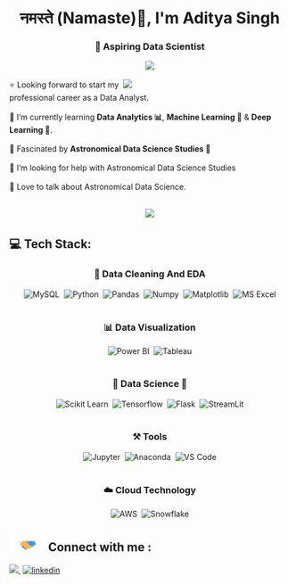
<h1 align="center">नमस्ते (Namaste)🙏, I'm Aditya Singh</h1>

<h3 align="center"> 🥸 Aspiring Data Scientist </h3>

<p align = 'center'> <img src= 'https://capsule-render.vercel.app/api?type=rect&color=gradient&height=2.5'/></p>

<img src="giphy.gif" align="right" width="300px">

⭐ Looking forward to start my professional career as a Data Analyst. <br><br>
🌱 I’m currently learning **Data Analytics 📊**, **Machine Learning 🤖** & **Deep Learning  🧠**.<br><br>
🤩 Fascinated by **Astronomical Data Science Studies 🌌**<br><br>
🤔 I’m looking for help with Astronomical Data Science Studies<br><br>
🚀 Love to talk about Astronomical Data Science.<br><br>


<p align = 'center'> <img src= 'https://capsule-render.vercel.app/api?type=rect&color=gradient&height=2.5'/></p>

## 💻 Tech Stack:
<div align = 'center'>
  <h3 align="center">🧹 Data Cleaning And EDA </h3>
  
  <img src="https://img.shields.io/badge/MySQL-005C84?style=for-the-badge&logo=mysql&logoColor=white" align="center" alt="MySQL">
  <img src="" align="center" alt="">
  <img src="https://img.shields.io/badge/Python-FFD43B?style=for-the-badge&logo=python&logoColor=blue" align="center" alt="Python">
  <img src="" align="center" alt="">
  <img src="https://img.shields.io/badge/Pandas-2C2D72?style=for-the-badge&logo=pandas&logoColor=white" align="center" alt="Pandas">
  <img src="" align="center" alt="">
  <img src="https://img.shields.io/badge/Numpy-777BB4?style=for-the-badge&logo=numpy&logoColor=white" align="center" alt="Numpy">
  <img src="" align="center" alt="">
  <img src="https://img.shields.io/badge/Matplotlib-%23ffffff.svg?style=for-the-badge&logo=Matplotlib&logoColor=white" align="center" alt="Matplotlib">
  <img src="" align="center" alt="">
  <img src="https://img.shields.io/badge/Microsoft_Excel-217346?style=for-the-badge&logo=microsoft-excel&logoColor=white" align="center" alt="MS Excel">

</div>

<br>

<div align = 'center'>
  <h3 align="center">📊 Data Visualization </h3>
    
  <img src="https://img.shields.io/badge/PowerBI-F2C811?style=for-the-badge&logo=Power%20BI&logoColor=white" align="center" alt="Power BI">
  <img src="" align="center" alt="">
  <img src="https://img.shields.io/badge/Tableau-E97627?style=for-the-badge&logo=Tableau&logoColor=white" align="center" alt="Tableau">

</div>

<br>

<div align = 'center'>
  <h3 align="center">🤖 Data Science 🧠</h3>
  
  <img src="https://img.shields.io/badge/scikit_learn-F7931E?style=for-the-badge&logo=scikit-learn&logoColor=white" align="center" alt="Scikit Learn">
  <img src="" align="center" alt="">
  <img src="https://img.shields.io/badge/TensorFlow-FF6F00?style=for-the-badge&logo=TensorFlow&logoColor=white" align="center" alt="Tensorflow">
  <img src="" align="center" alt="">
  <img src="https://img.shields.io/badge/Flask-000000?style=for-the-badge&logo=flask&logoColor=white" align="center" alt="Flask">
  <img src="" align="center" alt="">
  <img src="https://img.shields.io/badge/Streamlit-FF4B4B?style=for-the-badge&logo=Streamlit&logoColor=white" align="center" alt="StreamLit">

</div>
  
<br>

<div align = 'center'>
  <h3 align="center">⚒️ Tools </h3>
  
  <img src="https://img.shields.io/badge/Jupyter-F37626.svg?&style=for-the-badge&logo=Jupyter&logoColor=white" align="center" alt="Jupyter">
  <img src="" align="center" alt="">
  <img src="https://img.shields.io/badge/Anaconda-%2344A833.svg?style=for-the-badge&logo=anaconda&logoColor=white" align="center" alt="Anaconda">
  <img src="" align="center" alt="">
  <img src="https://img.shields.io/badge/Visual%20Studio%20Code-0078d7.svg?style=for-the-badge&logo=visual-studio-code&logoColor=white" align="center" alt="VS Code">

</div>

<br>

<div align = 'center'>
  <h3 align="center">☁️ Cloud Technology </h3>
  
  <img src="https://img.shields.io/badge/Amazon_AWS-FF9900?style=for-the-badge&logo=amazonaws&logoColor=white" align="center" alt="AWS">
  <img src="" align="center" alt="">
  <img src="https://img.shields.io/badge/Snowflake-21C3FF?style=for-the-badge&logo=Snowflake&logoColor=white" align="center" alt="Snowflake">

</div>

<!-- <h2>📈 Stats 📉 : 
  <img src="https://komarev.com/ghpvc/?username=adi-singh2000&label=Profile%20views&color=AA336A&style=flat" alt="adi-singh2000"> 
</h2>  

<div align = 'center'>
  <img  src="https://github-readme-stats-git-masterrstaa-rickstaa.vercel.app/api?username=adi-singh2000&theme=radical" style="height: 200px"/>
  <img  src="https://github-readme-stats.vercel.app/api/top-langs/?username=adi-singh2000&theme=radical" style="height: 200px"/>
</div>

<div align = 'center'>
  <img  src="https://github-readme-streak-stats.herokuapp.com/?user=adi-singh2000&theme=radical">
</div> -->

<h2><img src="https://github.com/sakshamgurbhele/sakshamgurbhele/blob/main/Images/Handshake.gif" height="30"> Connect with me :</h2>
<div>
    <a href = "mailto:adi.singh1069@gmail.com" target = "_blank">
    <img src="https://img.shields.io/badge/gmail-D14836?&style=for-the-badge&logo=gmail&logoColor=white"/>
    </a>
    <img src="" align="center" alt="">
    <a href="https://www.linkedin.com/in/aditya-singh-aba7691ba" target="_blank">
    <img src=https://img.shields.io/badge/linkedin-%231E77B5.svg?&style=for-the-badge&logo=linkedin&logoColor=white alt=linkedin style="margin-bottom: 5px;" />
    </a> 
</div> 
